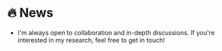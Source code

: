 
<span id="news"></span>

# 🔥 News

- I'm always open to collaboration and in-depth discussions. If you're interested in my research, feel free to get in touch!


